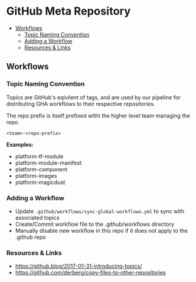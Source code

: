 # GitHub Meta Repository

- [Workflows](#workflows)
    - [Topic Naming Convention](#topic-naming-convention)
    - [Adding a Workflow](#adding-a-workflow)
    - [Resources & Links](#resources--links)

## Workflows

### Topic Naming Convention

Topics are GitHub's eqivilent of tags, and are used by our pipeline for distributing GHA workflows to their respective repositories.

The repo prefix is itself prefixed witht the higher level team managing the repo.

`<team>-<repo-prefix>`

**Examples:**
- platform-tf-module
- platform-module-manifest
- platform-component
- platform-images
- platform-magicdust

### Adding a Workflow

- Update `.github/workflows/sync-global-workflows.yml` to sync with associated topics
- Create/Commit workflow file to the .github/workflows directory
- Manually disable new workflow in this repo if it does not apply to the .github repo

### Resources & Links

- https://github.blog/2017-01-31-introducing-topics/
- https://github.com/derberg/copy-files-to-other-repositories
